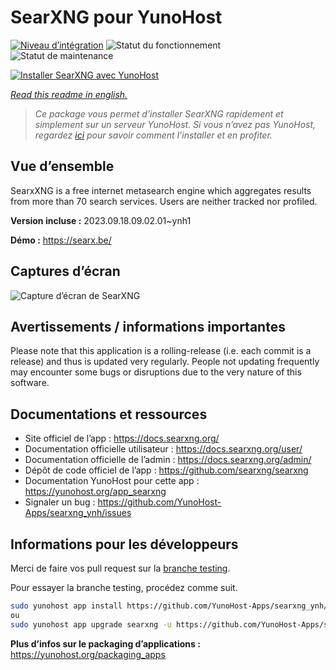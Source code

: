 <!--
N.B.: This README was automatically generated by https://github.com/YunoHost/apps/tree/master/tools/README-generator
It shall NOT be edited by hand.
-->

# SearXNG pour YunoHost

[![Niveau d’intégration](https://dash.yunohost.org/integration/searxng.svg)](https://dash.yunohost.org/appci/app/searxng) ![Statut du fonctionnement](https://ci-apps.yunohost.org/ci/badges/searxng.status.svg) ![Statut de maintenance](https://ci-apps.yunohost.org/ci/badges/searxng.maintain.svg)

[![Installer SearXNG avec YunoHost](https://install-app.yunohost.org/install-with-yunohost.svg)](https://install-app.yunohost.org/?app=searxng)

*[Read this readme in english.](./README.md)*

> *Ce package vous permet d’installer SearXNG rapidement et simplement sur un serveur YunoHost.
Si vous n’avez pas YunoHost, regardez [ici](https://yunohost.org/#/install) pour savoir comment l’installer et en profiter.*

## Vue d’ensemble

SearxXNG is a free internet metasearch engine which aggregates results from more than 70 search services. Users are neither tracked nor profiled.


**Version incluse :** 2023.09.18.09.02.01~ynh1

**Démo :** https://searx.be/

## Captures d’écran

![Capture d’écran de SearXNG](./doc/screenshots/screenshot_1.png)

## Avertissements / informations importantes

Please note that this application is a rolling-release (i.e. each commit is a release) and thus is updated very regularly. People not updating frequently may encounter some bugs or disruptions due to the very nature of this software.

## Documentations et ressources

* Site officiel de l’app : <https://docs.searxng.org/>
* Documentation officielle utilisateur : <https://docs.searxng.org/user/>
* Documentation officielle de l’admin : <https://docs.searxng.org/admin/>
* Dépôt de code officiel de l’app : <https://github.com/searxng/searxng>
* Documentation YunoHost pour cette app : <https://yunohost.org/app_searxng>
* Signaler un bug : <https://github.com/YunoHost-Apps/searxng_ynh/issues>

## Informations pour les développeurs

Merci de faire vos pull request sur la [branche testing](https://github.com/YunoHost-Apps/searxng_ynh/tree/testing).

Pour essayer la branche testing, procédez comme suit.

``` bash
sudo yunohost app install https://github.com/YunoHost-Apps/searxng_ynh/tree/testing --debug
ou
sudo yunohost app upgrade searxng -u https://github.com/YunoHost-Apps/searxng_ynh/tree/testing --debug
```

**Plus d’infos sur le packaging d’applications :** <https://yunohost.org/packaging_apps>
